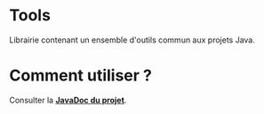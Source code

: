 # Tools
Librairie contenant un ensemble d'outils commun aux projets Java.

# Comment utiliser ?

Consulter la **[JavaDoc du projet](target/site/apidocs/index.html)**.
